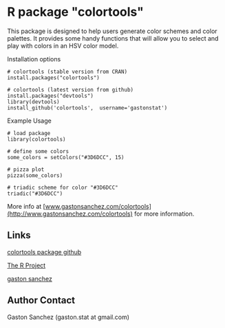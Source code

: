 R package "colortools"
============================

This package is designed to help users generate color schemes and color palettes. It provides some handy functions that will allow you to select and play with colors in an HSV color model.

Installation options

```
# colortools (stable version from CRAN)
install.packages("colortools")
```

```
# colortools (latest version from github)
install.packages("devtools") 
library(devtools)
install_github('colortools',  username='gastonstat')
```

Example Usage

```
# load package
library(colortools)

# define some colors
some_colors = setColors("#3D6DCC", 15)

# pizza plot
pizza(some_colors)

# triadic scheme for color "#3D6DCC"
triadic("#3D6DCC")
```

More info at [www.gastonsanchez.com/colortools](http://www.gastonsanchez.com/colortools) for more information.

Links
-----
[colortools package github](http://github.com/gastonstat/colortools)

[The R Project](http://www.r-project.org/)

[gaston sanchez](http://www.gastonsanchez.com)


Author Contact
--------------
Gaston Sanchez (gaston.stat at gmail.com)
